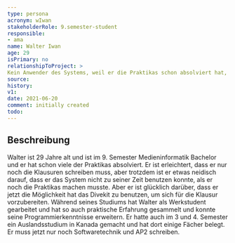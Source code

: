 ```yaml
---
type: persona
acronym: wIwan
stakeholderRole: 9.semester-student
responsible:
- ama
name: Walter Iwan
age: 29
isPrimary: no
relationshipToProject: >
Kein Anwender des Systems, weil er die Praktikas schon absolviert hat, aber er ist etwas enttäuscht, dass es so ein System nicht damals schon gegeben hat.
source:
history:
v1:
date: 2021-06-20
comment: initially created
todo:
---
```


## Beschreibung
Walter ist 29 Jahre alt und ist im 9. Semester Medieninformatik Bachelor und er hat schon viele der Praktikas absolviert. 
Er ist erleichtert, dass er nur noch die Klausuren schreiben muss, aber trotzdem ist er etwas neidisch darauf, dass er das System nicht zu seiner Zeit benutzen konnte, als er noch die Praktikas machen musste. 
Aber er ist glücklich darüber, dass er jetzt die Möglichkeit hat das Divekit zu benutzen, um sich für die Klausur vorzubereiten. 
Während seines Studiums hat Walter als Werkstudent gearbeitet und hat so auch praktische Erfahrung gesammelt und konnte seine Programmierkenntnisse erweitern. 
Er hatte auch im 3 und 4. Semester ein Auslandsstudium in Kanada gemacht und hat dort einige Fächer belegt. Er muss jetzt nur noch Softwaretechnik und AP2 schreiben.   